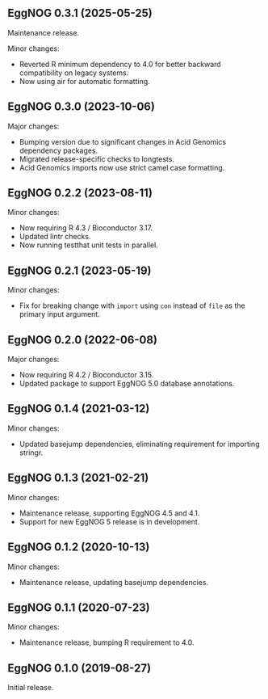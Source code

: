 ## EggNOG 0.3.1 (2025-05-25)

Maintenance release.

Minor changes:

- Reverted R minimum dependency to 4.0 for better backward compatibility on
  legacy systems.
- Now using air for automatic formatting.

## EggNOG 0.3.0 (2023-10-06)

Major changes:

- Bumping version due to significant changes in Acid Genomics dependency
  packages.
- Migrated release-specific checks to longtests.
- Acid Genomics imports now use strict camel case formatting.

## EggNOG 0.2.2 (2023-08-11)

Minor changes:

- Now requiring R 4.3 / Bioconductor 3.17.
- Updated lintr checks.
- Now running testthat unit tests in parallel.

## EggNOG 0.2.1 (2023-05-19)

Minor changes:

- Fix for breaking change with `import` using `con` instead of `file` as the
  primary input argument.

## EggNOG 0.2.0 (2022-06-08)

Major changes:

- Now requiring R 4.2 / Bioconductor 3.15.
- Updated package to support EggNOG 5.0 database annotations.

## EggNOG 0.1.4 (2021-03-12)

Minor changes:

- Updated basejump dependencies, eliminating requirement for importing stringr.

## EggNOG 0.1.3 (2021-02-21)

Minor changes:

- Maintenance release, supporting EggNOG 4.5 and 4.1.
- Support for new EggNOG 5 release is in development.

## EggNOG 0.1.2 (2020-10-13)

Minor changes:

- Maintenance release, updating basejump dependencies.

## EggNOG 0.1.1 (2020-07-23)

Minor changes:

- Maintenance release, bumping R requirement to 4.0.

## EggNOG 0.1.0 (2019-08-27)

Initial release.
